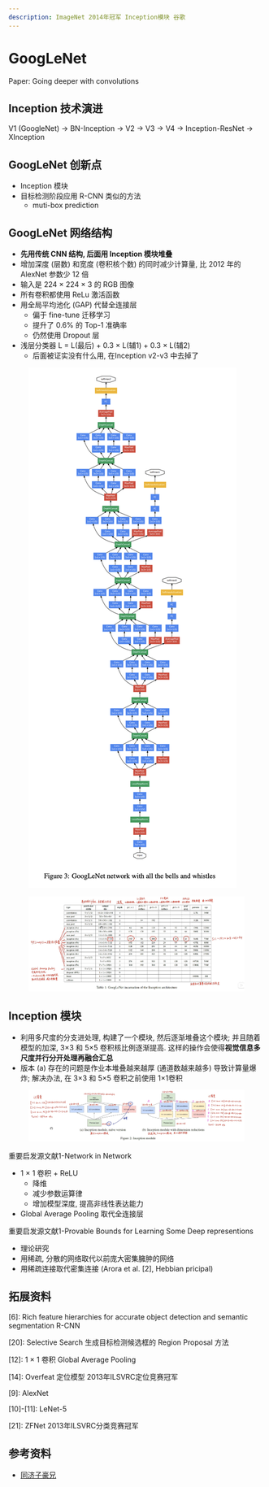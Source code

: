 ```yaml
---
description: ImageNet 2014年冠军 Inception模块 谷歌
---
```


# GoogLeNet

Paper: Going deeper with convolutions

## Inception 技术演进

V1 (GoogleNet) → BN-Inception → V2 → V3 → V4 → Inception-ResNet → XInception

## GoogLeNet 创新点

* Inception 模块
* 目标检测阶段应用 R-CNN 类似的方法
  * muti-box prediction

## GoogLeNet 网络结构

* **先用传统 CNN 结构, 后面用 Inception 模块堆叠**
* 增加深度 (层数) 和宽度 (卷积核个数) 的同时减少计算量, 比 2012 年的 AlexNet 参数少 12 倍
* 输入是 224 × 224 × 3 的 RGB 图像
* 所有卷积都使用 ReLu 激活函数
* 用全局平均池化 (GAP) 代替全连接层
  * 偏于 fine-tune 迁移学习
  * 提升了 0.6% 的 Top-1 准确率
  * 仍然使用 Dropout 层
* 浅层分类器 L = L(最后) + 0.3 × L(辅1) + 0.3 × L(辅2)
  * 后面被证实没有什么用, 在Inception v2-v3 中去掉了&#x20;

<figure><img src="../../.gitbook/assets/Screen_Shot_2020-06-22_at_3.28.59_PM.png" alt=""><figcaption></figcaption></figure>

<figure><img src="../../.gitbook/assets/image (29).png" alt=""><figcaption></figcaption></figure>

## Inception 模块

* 利用多尺度的分支进处理, 构建了一个模块, 然后逐渐堆叠这个模块; 并且随着模型的加深, 3×3 和 5×5 卷积核比例逐渐提高. 这样的操作会使得**视觉信息多尺度并行分开处理再融合汇总**
* 版本 (a) 存在的问题是作业本堆叠越来越厚 (通道数越来越多) 导致计算量爆炸; 解决办法, 在 3×3 和 5×5 卷积之前使用 1×1卷积

<figure><img src="../../.gitbook/assets/image (27).png" alt=""><figcaption></figcaption></figure>

重要启发源文献1-Network in Network&#x20;

* 1 × 1 卷积 + ReLU
  * 降维
  * 减少参数运算律
  * 增加模型深度, 提高非线性表达能力
* Global Average Pooling 取代全连接层

重要启发源文献1-Provable Bounds for Learning Some Deep representions

* 理论研究
* 用稀疏, 分散的网络取代以前庞大密集臃肿的网络
* 用稀疏连接取代密集连接 (Arora et al. \[2], Hebbian pricipal)

## 拓展资料

\[6]: Rich feature hierarchies for accurate object detection and semantic segmentation R-CNN

\[20]: Selective Search 生成目标检测候选框的 Region Proposal 方法

\[12]: 1 × 1 卷积 Global Average Pooling

\[14]: Overfeat 定位模型 2013年ILSVRC定位竞赛冠军

\[9]: AlexNet

\[10]-\[11]: LeNet-5

\[21]: ZFNet 2013年ILSVRC分类竞赛冠军

## 参考资料

* [同济子豪兄](https://www.bilibili.com/video/BV17g411L7Se/?p=2\&spm\_id\_from=pageDriver\&vd\_source=4afb0374462e2a6a5fe3309f3b19500d)
